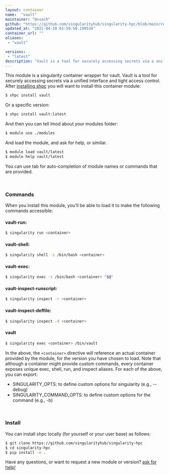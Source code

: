 ```yaml
---
layout: container
name:  "vault"
maintainer: "@vsoch"
github: "https://github.com/singularityhub/singularity-hpc/blob/main/registry/vault/container.yaml"
updated_at: "2021-04-20 01:50:50.199534"
container_url: ""
aliases:
 - "vault"

versions:
 - "latest"
description: "Vault is a tool for securely accessing secrets via a unified interface and tight access control."
---
```


This module is a singularity container wrapper for vault.
Vault is a tool for securely accessing secrets via a unified interface and tight access control.
After [installing shpc](#install) you will want to install this container module:

```bash
$ shpc install vault
```

Or a specific version:

```bash
$ shpc install vault:latest
```

And then you can tell lmod about your modules folder:

```bash
$ module use ./modules
```

And load the module, and ask for help, or similar.

```bash
$ module load vault/latest
$ module help vault/latest
```

You can use tab for auto-completion of module names or commands that are provided.

<br>

### Commands

When you install this module, you'll be able to load it to make the following commands accessible:

#### vault-run:

```bash
$ singularity run <container>
```

#### vault-shell:

```bash
$ singularity shell -s /bin/bash <container>
```

#### vault-exec:

```bash
$ singularity exec -s /bin/bash <container> "$@"
```

#### vault-inspect-runscript:

```bash
$ singularity inspect -r <container>
```

#### vault-inspect-deffile:

```bash
$ singularity inspect -d <container>
```


#### vault
       
```bash
$ singularity exec <container> /bin/vault
```



In the above, the `<container>` directive will reference an actual container provided
by the module, for the version you have chosen to load. Note that although a container
might provide custom commands, every container exposes unique exec, shell, run, and
inspect aliases. For each of the above, you can export:

 - SINGULARITY_OPTS: to define custom options for singularity (e.g., --debug)
 - SINGULARITY_COMMAND_OPTS: to define custom options for the command (e.g., -b)

<br>
  
### Install

You can install shpc locally (for yourself or your user base) as follows:

```bash
$ git clone https://github.com/singularityhub/singularity-hpc
$ cd singularity-hpc
$ pip install -e .
```

Have any questions, or want to request a new module or version? [ask for help!](https://github.com/singularityhub/singularity-hpc/issues)